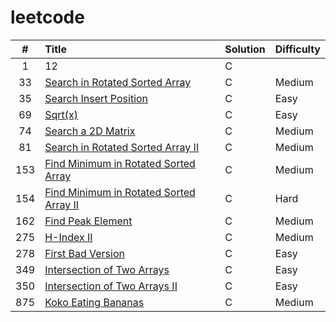 # leetcode

|# | Title | Solution | Difficulty
| :----: | :--- | :--- | :--- |
| 1 | 12 | C |  |
| 33 | [Search in Rotated Sorted Array](https://leetcode-cn.com/problems/search-in-rotated-sorted-array/)  | C  | Medium |
| 35 | [Search Insert Position](https://leetcode-cn.com/problems/search-insert-position/)  | C  | Easy |
| 69 | [Sqrt(x)](https://leetcode-cn.com/problems/sqrtx/)  | C  | Easy |
| 74 | [Search a 2D Matrix](https://leetcode-cn.com/problems/search-a-2d-matrix/)  | C  | Medium |
| 81 | [Search in Rotated Sorted Array II](https://leetcode-cn.com/problems/search-in-rotated-sorted-array-ii/)  | C  | Medium |
| 153 | [Find Minimum in Rotated Sorted Array](https://leetcode-cn.com/problems/find-minimum-in-rotated-sorted-array/)  | C  | Medium |
| 154 | [Find Minimum in Rotated Sorted Array II](https://leetcode-cn.com/problems/find-minimum-in-rotated-sorted-array-ii/)  | C  | Hard |
| 162 | [Find Peak Element](https://leetcode-cn.com/problems/find-peak-element/)  | C  | Medium |
| 275 | [H-Index II](https://leetcode-cn.com/problems/h-index-ii/)  | C  | Medium |
| 278 | [First Bad Version](https://leetcode-cn.com/problems/first-bad-version/)  | C  | Easy |
| 349 | [Intersection of Two Arrays](https://leetcode-cn.com/problems/intersection-of-two-arrays/)  | C  | Easy |
| 350 | [Intersection of Two Arrays II](https://leetcode-cn.com/problems/intersection-of-two-arrays-ii/)  | C  | Easy |
| 875 | [Koko Eating Bananas](https://leetcode-cn.com/problems/koko-eating-bananas/) | C  | Medium |
